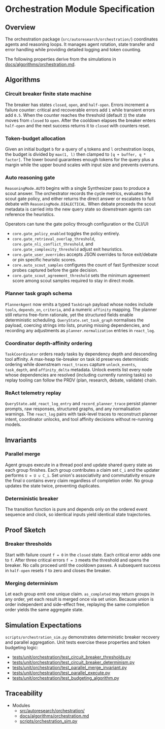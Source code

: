 # Orchestration Module Specification

## Overview

The orchestration package (`src/autoresearch/orchestration/`) coordinates
agents and reasoning loops. It manages agent rotation, state transfer and
error handling while providing detailed logging and token counting.

The following properties derive from the simulations in
[docs/algorithms/orchestration.md][d1].

## Algorithms

### Circuit breaker finite state machine

The breaker has states `closed`, `open`, and `half-open`. Errors increment a
failure counter: critical and recoverable errors add `1` while transient
errors add `0.5`. When the counter reaches the threshold (default `3`) the
state moves from `closed` to `open`. After the cooldown elapses the breaker
enters `half-open` and the next success returns it to `closed` with counters
reset.

### Token-budget allocation

Given an initial budget `b` for a query of `q` tokens and `l` orchestration
loops, the budget is divided by `max(1, l)` then clamped to `[q + buffer,
q * factor]`. The lower bound guarantees enough tokens for the query plus a
margin while the upper bound scales with input size and prevents overruns.

### Auto reasoning gate

`ReasoningMode.AUTO` begins with a single Synthesizer pass to produce a scout
answer. The orchestrator records the cycle metrics, evaluates the scout gate
policy, and either returns the direct answer or escalates to full debate with
`ReasoningMode.DIALECTICAL`. When debate proceeds the scout metadata is carried
into the new query state so downstream agents can reference the heuristics.

Operators can tune the gate policy through configuration or the CLI/UI:

- `core.gate_policy_enabled` toggles the policy entirely.
- `core.gate_retrieval_overlap_threshold`,
  `core.gate_nli_conflict_threshold`, and
  `core.gate_complexity_threshold` adjust exit heuristics.
- `core.gate_user_overrides` accepts JSON overrides to force exit/debate or
  pin specific heuristic scores.
- `core.auto_scout_samples` configures the count of fast Synthesizer scout
  probes captured before the gate decision.
- `core.gate_scout_agreement_threshold` sets the minimum agreement score
  among scout samples required to stay in direct mode.

### Planner task graph schema

`PlannerAgent` now emits a typed `TaskGraph` payload whose nodes include
`tools`, `depends_on`, `criteria`, and a numeric `affinity` mapping. The
planner still returns free-form rationale, yet the structured fields enable
deterministic scheduling. `QueryState.set_task_graph` normalises the payload,
coercing strings into lists, pruning missing dependencies, and recording any
adjustments as `planner.normalization` entries in `react_log`.

### Coordinator depth-affinity ordering

`TaskCoordinator` orders ready tasks by dependency depth and descending tool
affinity. A max-heap tie-breaker on task id preserves deterministic ordering
while downstream `react_traces` capture `unlock_events`, `task_depth`, and
`affinity_delta` metadata. Unlock events list every node whose dependencies are
resolved (including currently running tasks) so replay tooling can follow the
PRDV (plan, research, debate, validate) chain.

### ReAct telemetry replay

`QueryState.add_react_log_entry` and `record_planner_trace` persist planner
prompts, raw responses, structured graphs, and any normalisation warnings. The
`react_log` pairs with task-level traces to reconstruct planner intent,
coordinator unlocks, and tool affinity decisions without re-running models.

## Invariants

### Parallel merge

Agent groups execute in a thread pool and update shared query state as each
group finishes. Each group contributes a claim set `C_i` and the updater
performs `U = U ∪ C_i`. Set union's associativity and commutativity ensure
the final `U` contains every claim regardless of completion order. No group
updates the state twice, preventing duplicates.

### Deterministic breaker

The transition function is pure and depends only on the ordered event
sequence and clock, so identical inputs yield identical state trajectories.

## Proof Sketch

### Breaker thresholds

Start with failure count `f = 0` in the `closed` state. Each critical error
adds one to `f`. After three critical errors `f = 3` meets the threshold and
opens the breaker. No calls proceed until the cooldown passes. A subsequent
success in `half-open` resets `f` to zero and closes the breaker.

### Merging determinism

Let each group emit one unique claim. `as_completed` may return groups in any
order, yet each result is merged once via set union. Because union is order
independent and side-effect free, replaying the same completion order yields
the same aggregate state.

## Simulation Expectations

`scripts/orchestration_sim.py` demonstrates deterministic breaker recovery and
parallel aggregation. Unit tests exercise these properties and token
budgeting logic:

- [tests/unit/orchestration/test_circuit_breaker_thresholds.py][t13]
- [tests/unit/orchestration/test_circuit_breaker_determinism.py][t14]
- [tests/unit/orchestration/test_parallel_merge_invariant.py][t15]
- [tests/unit/orchestration/test_parallel_execute.py][t16]
- [tests/unit/orchestration/test_budgeting_algorithm.py][t17]

## Traceability

- Modules
  - [src/autoresearch/orchestration/][m1]
  - [docs/algorithms/orchestration.md][d1]
  - [scripts/orchestration_sim.py][s1]

[m1]: ../../src/autoresearch/orchestration/
[d1]: ../../docs/algorithms/orchestration.md
[s1]: ../../scripts/orchestration_sim.py
[t13]: ../../tests/unit/orchestration/test_circuit_breaker_thresholds.py
[t14]: ../../tests/unit/orchestration/test_circuit_breaker_determinism.py
[t15]: ../../tests/unit/orchestration/test_parallel_merge_invariant.py
[t16]: ../../tests/unit/orchestration/test_parallel_execute.py
[t17]: ../../tests/unit/orchestration/test_budgeting_algorithm.py

